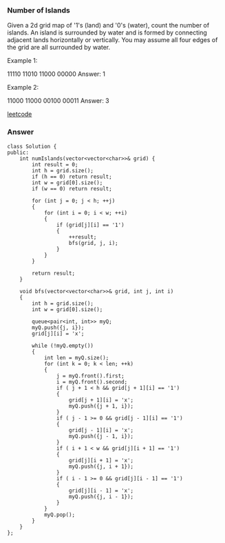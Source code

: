### Number of Islands
Given a 2d grid map of '1's (land) and '0's (water), count the number of islands. An island is surrounded by water and is formed by connecting adjacent lands horizontally or vertically. You may assume all four edges of the grid are all surrounded by water.

Example 1:

11110
11010
11000
00000
Answer: 1

Example 2:

11000
11000
00100
00011
Answer: 3

[leetcode](https://leetcode.com/problems/number-of-islands/description/)

### Answer 

	class Solution {
	public:
	    int numIslands(vector<vector<char>>& grid) {
	        int result = 0;
	        int h = grid.size();
	        if (h == 0) return result;
	        int w = grid[0].size();
	        if (w == 0) return result;
	        
	        for (int j = 0; j < h; ++j)
	        {
	            for (int i = 0; i < w; ++i)
	            {
	                if (grid[j][i] == '1')
	                {
	                    ++result;
	                    bfs(grid, j, i);
	                }
	            }
	        }
	        
	        return result;
	    }
	    
	    void bfs(vector<vector<char>>& grid, int j, int i)
	    {
	        int h = grid.size();
	        int w = grid[0].size();
	        
	        queue<pair<int, int>> myQ;
	        myQ.push({j, i});
	        grid[j][i] = 'x';
	        
	        while (!myQ.empty())
	        {
	            int len = myQ.size();
	            for (int k = 0; k < len; ++k)
	            {
	                j = myQ.front().first;
	                i = myQ.front().second;
	                if ( j + 1 < h && grid[j + 1][i] == '1')
	                {
	                    grid[j + 1][i] = 'x';
	                    myQ.push({j + 1, i});
	                }
	                if ( j - 1 >= 0 && grid[j - 1][i] == '1')
	                {
	                    grid[j - 1][i] = 'x';
	                    myQ.push({j - 1, i});
	                }
	                if ( i + 1 < w && grid[j][i + 1] == '1')
	                {
	                    grid[j][i + 1] = 'x';
	                    myQ.push({j, i + 1});
	                }
	                if ( i - 1 >= 0 && grid[j][i - 1] == '1')
	                {
	                    grid[j][i - 1] = 'x';
	                    myQ.push({j, i - 1});
	                }
	            }
	            myQ.pop();
	        }
	    }
	};